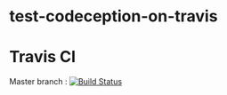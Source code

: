 # test-codeception-on-travis

Travis CI
=========

Master branch : [![Build Status](https://magnum.travis-ci.com/kuflievskiy/test-codeception-on-travis.svg?token=&branch=master)](https://magnum.travis-ci.com/kuflievskiy/test-codeception-on-travis)
